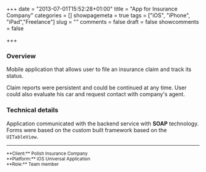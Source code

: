 +++
date = "2013-07-01T15:52:28+01:00"
title = "App for Insurance Company"
categories = []
showpagemeta = true
tags = ["iOS", "iPhone", "iPad","Freelance"]
slug = ""
comments = false
draft = false
showcomments = false

+++

### Overview

Mobile application that allows user to file an insurance claim and track its status.

Claim reports were persistent and could be continued at any time. User could also evaluate his car and request contact with company's agent.

### Technical details

Application communicated with the backend service with **SOAP** technology. Forms were based on the custom built framework based on the `UITableView`.

---
<sup>
**Client:**	Polish Insurance Company</br>
**Platform:**	iOS Universal Application</br>
**Role:**		Team member
</sup>